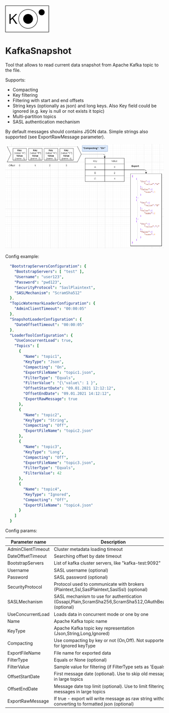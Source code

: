 ![KafkaSnapshot](logo_s.png)
# KafkaSnapshot
Tool that allows to read current data snapshot from Apache Kafka topic to the file.

Supports:
* Compacting
* Key filtering
* Filtering with start and end offsets
* String keys (optionally as json) and long keys. Also Key field could be ignored (e.g. key is null or not exists it topic)
* Multi-partition topics
* SASL authentication mechanism

By default messages should contains JSON data. Simple strings also supported (see ExportRawMessage parameter).

![Details](Case1.PNG)

Config example:

```yaml
  "BootstrapServersConfiguration": {
    "BootstrapServers": [ "test" ],
    "Username": "user123",
    "Password": "pwd123",
    "SecurityProtocol": "SaslPlaintext",
    "SASLMechanism": "ScramSha512"
  },
  "TopicWatermarkLoaderConfiguration": {
    "AdminClientTimeout": "00:00:05"
  },
  "SnapshotLoaderConfiguration": {
    "DateOffsetTimeout": "00:00:05"
  },
  "LoaderToolConfiguration": {
    "UseConcurrentLoad": true,
    "Topics": [
      {
        "Name": "topic1",
        "KeyType": "Json",
        "Compacting": "On",
        "ExportFileName": "topic1.json",
        "FilterType": "Equals",
        "FilterValue": "{\"value\": 1 }",
        "OffsetStartDate": "09.01.2021 12:12:12",
        "OffsetEndDate": "09.01.2021 14:12:12",
        "ExportRawMessage": true
      },
      {
        "Name": "topic2",
        "KeyType": "String",
        "Compacting": "Off",
        "ExportFileName": "topic2.json"
      },
      {
        "Name": "topic3",
        "KeyType": "Long",
        "Compacting": "Off",
        "ExportFileName": "topic3.json",
        "FilterType": "Equals",
        "FilterValue": 42
      },
      {
        "Name": "topic4",
        "KeyType": "Ignored",
        "Compacting": "Off",
        "ExportFileName": "topic4.json"
      }
    ]
  }
```
Config params:

| Parameter name | Description   |
| -------------- | ------------- |
| AdminClientTimeout | Cluster metadata loading timeout |
| DateOffsetTimeout | Searching offset by date timeout |
| BootstrapServers | List of kafka cluster servers, like "kafka-test:9092"  |
| Username | SASL username (optional)  |
| Password | SASL password (optional)  |
| SecurityProtocol | Protocol used to communicate with brokers (Plaintext,Ssl,SaslPlaintext,SaslSsl) (optional)  |
| SASLMechanism | SASL mechanism to use for authentication (Gssapi,Plain,ScramSha256,ScramSha512,OAuthBearer) (optional)  |
| UseConcurrentLoad | Loads data in concurrent mode or one by one |
| Name           | Apache Kafka topic name |
| KeyType        | Apache Kafka topic key representation (Json,String,Long,Ignored) |
| Compacting     | Use compacting by key or not (On,Off). Not supported for Ignored keyType |
| ExportFileName | File name for exported data  |
| FilterType | Equals or None (optional)  |
| FilterValue | Sample value for filtering (if FilterType sets as 'Equals') |
| OffsetStartDate | First message date (optional). Use to skip old messages in large topics|
| OffsetEndDate | Message date top limit (optional). Use to limit filtering messages in large topics|
| ExportRawMessage | If true - export will write message as raw string without converting to formatted json (optional)|

